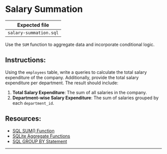 # Salary Summation

| Expected file |
| ------------- |
| `salary-summation.sql` |

Use the `SUM` function to aggregate data and incorporate conditional logic.

## Instructions:

Using the `employees` table, write a queries to calculate the total salary expenditure of the company. Additionally, provide the total salary expenditure per department. The result should include:

1. **Total Salary Expenditure**: The sum of all salaries in the company.
2. **Department-wise Salary Expenditure**: The sum of salaries grouped by each `department_id`.

## Resources:

- [SQL SUM() Function](https://www.w3schools.com/sql/sql_count_avg_sum.asp)
- [SQLite Aggregate Functions](https://www.sqlite.org/lang_aggfunc.html#sum)
- [SQL GROUP BY Statement](https://www.w3schools.com/sql/sql_groupby.asp)

---
